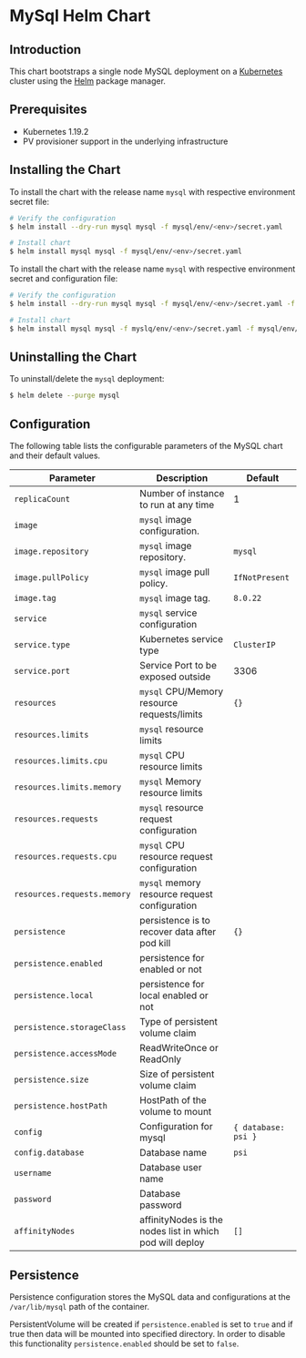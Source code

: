 #  MySql Helm Chart


## Introduction

This chart bootstraps a single node MySQL deployment on a [Kubernetes](http://kubernetes.io) cluster using the [Helm](https://helm.sh) package manager.

## Prerequisites

- Kubernetes 1.19.2
- PV provisioner support in the underlying infrastructure

## Installing the Chart

To install the chart with the release name `mysql` with respective environment secret file:

```bash
# Verify the configuration 
$ helm install --dry-run mysql mysql -f mysql/env/<env>/secret.yaml

# Install chart
$ helm install mysql mysql -f mysql/env/<env>/secret.yaml
```

To install the chart with the release name `mysql` with respective environment secret and configuration file:

```bash
# Verify the configuration 
$ helm install --dry-run mysql mysql -f mysql/env/<env>/secret.yaml -f mysql/env/<env>/values.yaml

# Install chart
$ helm install mysql mysql -f myslq/env/<env>/secret.yaml -f mysql/env/<env>/values.yaml
```

## Uninstalling the Chart

To uninstall/delete the `mysql` deployment:

```bash
$ helm delete --purge mysql
```

## Configuration

The following table lists the configurable parameters of the MySQL chart and their default values.

| Parameter                                    | Description                                                                                  | Default                                              |
| -------------------------------------------- | -------------------------------------------------------------------------------------------- | ---------------------------------------------------- |
| `replicaCount`                                 | Number of instance to run at any time                                                      | 1 |
| `image`                                        | `mysql` image configuration.                                                               | ` ` |
| `image.repository`                             | `mysql` image repository.                                                                  | `mysql`|
| `image.pullPolicy`                             | `mysql` image pull policy.                                                                 | `IfNotPresent`|
| `image.tag`                                    | `mysql` image tag.                                                                         | `8.0.22`|
| `service`                                      | `mysql` service configuration                                                              | ` ` |
| `service.type`                                 | Kubernetes service type                                                                    | `ClusterIP`|
| `service.port`                                 | Service Port to be exposed outside                                                         | 3306 |
| `resources`                                    | `mysql` CPU/Memory resource requests/limits                                                | `{}` |
| `resources.limits`                             | `mysql` resource limits                                                                    | ` `  |
| `resources.limits.cpu`                         | `mysql` CPU resource limits                                                                | ` `  |
| `resources.limits.memory`                      | `mysql` Memory resource limits                                                             | ` `  |
| `resources.requests`                           | `mysql` resource request configuration                                                     | ` `  |
| `resources.requests.cpu`                       | `mysql` CPU resource request configuration                                                 | ` `  |
| `resources.requests.memory`                    | `mysql` memory resource request configuration                                              | ` `  |
| `persistence`                                  | persistence is to recover data after pod kill                                              | `{}` |
| `persistence.enabled`                          | persistence for enabled or not                                                             | ` `  |
| `persistence.local`                            | persistence for local enabled or not                                                       | ` `  |
| `persistence.storageClass`                     | Type of persistent volume claim                                                            | ` `  |
| `persistence.accessMode`                       | ReadWriteOnce or ReadOnly                                                                  | ` `  |
| `persistence.size`                             | Size of persistent volume claim                                                            | ` `  |
| `persistence.hostPath`                         | HostPath of the volume to mount                                                            | ` `  |
| `config`                                      | Configuration for mysql                                                                    | `{ database: psi }`  |
| `config.database`                              |  Database name                                                                             | `psi`|
| `username`                                     |  Database user name                                                                        | ` `  |
| `password`                                     |  Database password                                                                         | ` `  |
| `affinityNodes`                                | affinityNodes is the nodes list in which pod will deploy                                   | `[]` |



## Persistence

Persistence configuration stores the MySQL data and configurations at the `/var/lib/mysql` path of the container.

PersistentVolume will be created if `persistence.enabled` is set to `true` and if true then data will be  mounted into specified directory. In order to disable this functionality `persistence.enabled` should be set to `false`.
